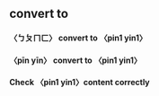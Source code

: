 ## convert to

#### 〈ㄅㄆㄇㄈ〉 convert to 〈pin1 yin1〉
#### 〈pīn yīn〉 convert to 〈pin1 yin1〉
#### Check 〈pin1 yin1〉content correctly
